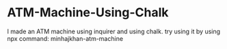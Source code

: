 # ATM-Machine-Using-Chalk
I made an ATM machine using inquirer and using chalk.
try using it by using npx command: minhajkhan-atm-machine
